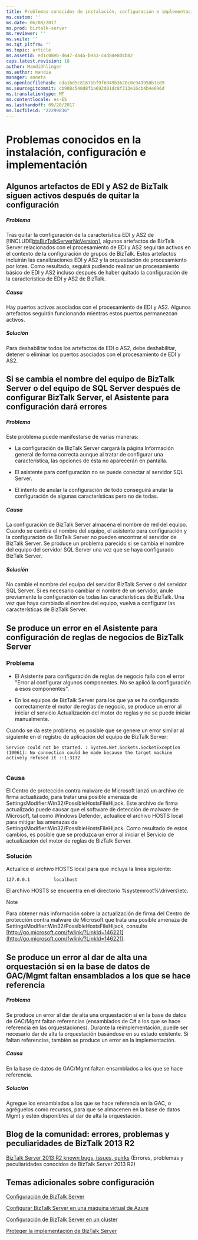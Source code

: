 ```yaml
---
title: Problemas conocidos de instalación, configuración e implementación | Documentos de Microsoft
ms.custom: ''
ms.date: 06/08/2017
ms.prod: biztalk-server
ms.reviewer: ''
ms.suite: ''
ms.tgt_pltfrm: ''
ms.topic: article
ms.assetid: ed1c08eb-d647-4a4a-b9a3-c4d84e8d4b82
caps.latest.revision: 18
author: MandiOhlinger
ms.author: mandia
manager: anneta
ms.openlocfilehash: cda1bd5c8167bbf9f6049b3620c0c949950b1e89
ms.sourcegitcommit: cb908c540d8f1a692d01dc8f313e16cb4b4e696d
ms.translationtype: MT
ms.contentlocale: es-ES
ms.lasthandoff: 09/20/2017
ms.locfileid: "22299836"
---
```

# <a name="known-issues-in-installation-configuration-and-deployment"></a>Problemas conocidos en la instalación, configuración e implementación
## <a name="some-biztalk-edias2-artifacts-are-still-active-after-unconfiguring"></a>Algunos artefactos de EDI y AS2 de BizTalk siguen activos después de quitar la configuración  
  
##### <a name="problem"></a>Problema  
 Tras quitar la configuración de la característica EDI y AS2 de [!INCLUDE[btsBizTalkServerNoVersion](../includes/btsbiztalkservernoversion-md.md)], algunos artefactos de BizTalk Server relacionados con el procesamiento de EDI y AS2 seguirán activos en el contexto de la configuración de grupos de BizTalk. Estos artefactos incluirán las canalizaciones EDI y AS2 y la orquestación de procesamiento por lotes. Como resultado, seguirá pudiendo realizar un procesamiento básico de EDI y AS2 incluso después de haber quitado la configuración de la característica de EDI y AS2 de BizTalk.  
  
##### <a name="cause"></a>Causa  
 Hay puertos activos asociados con el procesamiento de EDI y AS2. Algunos artefactos seguirán funcionando mientras estos puertos permanezcan activos.  
  
##### <a name="resolution"></a>Solución  
 Para deshabilitar todos los artefactos de EDI o AS2, debe deshabilitar, detener o eliminar los puertos asociados con el procesamiento de EDI y AS2.  
  
## <a name="if-the-biztalk-server-computer-or-sql-server-computer-is-renamed-after-biztalk-server-configuration-the-configuration-wizard-will-fail"></a>Si se cambia el nombre del equipo de BizTalk Server o del equipo de SQL Server después de configurar BizTalk Server, el Asistente para configuración dará errores  
  
##### <a name="problem"></a>Problema  
 Este problema puede manifestarse de varias maneras:  
  
-   La configuración de BizTalk Server cargará la página Información general de forma correcta aunque al tratar de configurar una característica, las opciones de ésta no aparecerán en pantalla.  
  
-   El asistente para configuración no se puede conectar al servidor SQL Server.  
  
-   El intento de anular la configuración de todo conseguirá anular la configuración de algunas características pero no de todas.  
  
##### <a name="cause"></a>Causa  
 La configuración de BizTalk Server almacena el nombre de red del equipo. Cuando se cambia el nombre del equipo, el asistente para configuración y la configuración de BizTalk Server no pueden encontrar el servidor de BizTalk Server. Se produce un problema parecido si se cambia el nombre del equipo del servidor SQL Server una vez que se haya configurado BizTalk Server.  
  
##### <a name="resolution"></a>Solución  
 No cambie el nombre del equipo del servidor BizTalk Server o del servidor SQL Server. Si es necesario cambiar el nombre de un servidor, anule previamente la configuración de todas las características de BizTalk. Una vez que haya cambiado el nombre del equipo, vuelva a configurar las características de BizTalk Server.  
  
## <a name="the-biztalk-server-business-rules-configuration-wizard-fails"></a>Se produce un error en el Asistente para configuración de reglas de negocios de BizTalk Server  
  
### <a name="problem"></a>Problema  
  
-   El Asistente para configuración de reglas de negocio falla con el error "Error al configurar algunos componentes. No se aplicó la configuración a esos componentes".  
  
-   En los equipos de BizTalk Server para los que ya se ha configurado correctamente el motor de reglas de negocio, se produce un error al iniciar el servicio Actualización del motor de reglas y no se puede iniciar manualmente.  
  
 Cuando se da este problema, es posible que se genere un error similar al siguiente en el registro de aplicación del equipo de BizTalk Server:  
  
```  
Service could not be started. : System.Net.Sockets.SocketException (10061): No connection could be made because the target machine actively refused it ::1:3132  
  
```  
  
### <a name="cause"></a>Causa  
 El Centro de protección contra malware de Microsoft lanzó un archivo de firma actualizado, para tratar una posible amenaza de SettingsModifier:Win32/PossibleHostsFileHijack. Este archivo de firma actualizado puede causar que el software de detección de malware de Microsoft, tal como Windows Defender, actualice el archivo HOSTS local para mitigar las amenazas de SettingsModifier:Win32/PossibleHostsFileHijack. Como resultado de estos cambios, es posible que se produzca un error al iniciar el Servicio de actualización del motor de reglas de BizTalk Server.  
  
### <a name="resolution"></a>Solución  
 Actualice el archivo HOSTS local para que incluya la línea siguiente:  
  
```  
127.0.0.1         localhost  
```  
  
 El archivo HOSTS se encuentra en el directorio %systemroot%\drivers\etc\.  
  
> [!NOTE]
>  Para obtener más información sobre la actualización de firma del Centro de protección contra malware de Microsoft que trata una posible amenaza de SettingsModifier:Win32/PossibleHostsFileHijack, consulte [http://go.microsoft.com/fwlink/?LinkId=146221](http://go.microsoft.com/fwlink/?LinkId=146221).  
  
## <a name="enlistment-of-an-orchestration-fails-if-referenced-assemblies-are-missing-from-the-gacmgmt-db"></a>Se produce un error al dar de alta una orquestación si en la base de datos de GAC/Mgmt faltan ensamblados a los que se hace referencia  
  
##### <a name="problem"></a>Problema  
 Se produce un error al dar de alta una orquestación si en la base de datos de GAC/Mgmt faltan referencias (ensamblados de C# a los que se hace referencia en las orquestaciones). Durante la reimplementación, puede ser necesario dar de alta la orquestación basándose en su estado existente. Si faltan referencias, también se produce un error en la implementación.  
  
##### <a name="cause"></a>Causa  
 En la base de datos de GAC/Mgmt faltan ensamblados a los que se hace referencia.  
  
##### <a name="resolution"></a>Solución  
 Agregue los ensamblados a los que se hace referencia en la GAC, o agréguelos como recursos, para que se almacenen en la base de datos Mgmt y estén disponibles al dar de alta la orquestación.  

## <a name="community-blog-biztalk-2013-r2-bugs-issues--quirks"></a>Blog de la comunidad: errores, problemas y peculiaridades de BizTalk 2013 R2

[BizTalk Server 2013 R2 known bugs, issues, quirks](https://cdijkgraaf.wordpress.com/2016/08/12/biztalk-2013-r2-known-bugs-issues-quirks/) (Errores, problemas y peculiaridades conocidos de BizTalk Server 2013 R2)
  
## <a name="additional-configuration-topics"></a>Temas adicionales sobre configuración  
  
 [Configuración de BizTalk Server](../install-and-config-guides/configure-biztalk-server.md)  
  
 [Configurar BizTalk Server en una máquina virtual de Azure](http://msdn.microsoft.com/library/azure/jj248689.aspx)  
  
  [Configuración de BizTalk Server en un clúster](../install-and-config-guides/configure-biztalk-server-in-a-cluster.md)
  
 [Proteger la implementación de BizTalk Server](../install-and-config-guides/securing-your-biztalk-server-deployment.md)  
  